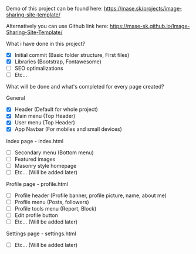 Demo of this project can be found here: https://mase.sk/projects/image-sharing-site-template/

Alternatively you can use Github link here: https://mase-sk.github.io/Image-Sharing-Site-Template/


What i have done in this project?

- [x] Initial commit (Basic folder structure, First files)
- [x] Libraries (Bootstrap, Fontawesome)
- [ ] SEO optimalizations
- [ ] Etc...

What will be done and what's completed for every page created?

General
- [x] Header (Default for whole project)
- [x] Main menu (Top Header)
- [x] User menu (Top Header)
- [x] App Navbar (For mobiles and small devices)

Index page - index.html
- [ ] Secondary menu (Bottom menu)
- [ ] Featured images
- [ ] Masonry style homepage
- [ ] Etc... (Will be added later)

Profile page - profile.html
- [ ] Profile header (Profile banner, profile picture, name, about me)
- [ ] Profile menu (Posts, followers)
- [ ] Profile tools menu (Report, Block)
- [ ] Edit profile button
- [ ] Etc... (Will be added later)

Settings page - settings.html
- [ ] Etc... (Will be added later)